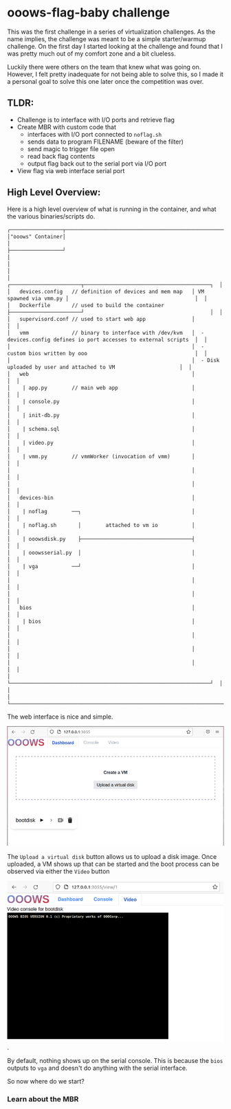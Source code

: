 # ooows-flag-baby challenge

This was the first challenge in a series of virtualization challenges. 
As the name implies, the challenge was meant to be a simple starter/warmup challenge. 
On the first day I started looking at the challenge and found that I was pretty much out of my comfort zone and a bit clueless.

Luckily there were others on the team that knew what was going on. 
However, I felt pretty inadequate for not being able to solve this, so I made it a personal goal to solve this one later once the competition was over.

## TLDR:
 - Challenge is to interface with I/O ports and retrieve flag  
- Create MBR with custom code that
  - interfaces with I/O port connected to `noflag.sh`
  - sends data to program FILENAME (beware of the filter)
  - send magic to trigger file open
  - read back flag contents
  - output flag back out to the serial port via I/O port
- View flag via web interface serial port

## High Level Overview:

Here is a high level overview of what is running in the container, and what the various binaries/scripts do. 
```
┌─────────────────┬──────────────────────────────────────────────────────────────────────────────────────────────────────────────┐
│"ooows" Container│                                                                                                              │
├─────────────────┘                                                                                                              │
│                                                                                                                                │
│                                                           ┌───────────────────────┬─────────────────────────────────────────┐  │
│   devices.config   // definition of devices and mem map   │ VM spawned via vmm.py │                                         │  │
│   Dockerfile       // used to build the container         ├───────────────────────┘                                         │  │
│   supervisord.conf // used to start web app               │                                                                 │  │
│   vmm              // binary to interface with /dev/kvm   │  - devices.config defines io port accesses to external scripts  │  │
│                                                           │  - custom bios written by ooo                                   │  │
│                                                           │  - Disk uploaded by user and attached to VM                     │  │
│   web                                                     │                                                                 │  │
│    | app.py        // main web app                        │                                                                 │  │
│    | console.py                                           │                                                                 │  │
│    | init-db.py                                           │                                                                 │  │
│    | schema.sql                                           │                                                                 │  │
│    | video.py                                             │                                                                 │  │
│    | vmm.py        // vmmWorker (invocation of vmm)       │                                                                 │  │
│                                                           │                                                                 │  │
│                                                           │                                                                 │  │
│   devices-bin                                             │                                                                 │  │
│    | noflag        ──┐                                    │                                                                 │  │
│    | noflag.sh       │        attached to vm io           │                                                                 │  │
│    | ooowsdisk.py    ├────────────────────────────────────┤                                                                 │  │
│    | ooowsserial.py  │                                    │                                                                 │  │
│    | vga           ──┘                                    │                                                                 │  │
│                                                           │                                                                 │  │
│                                                           │                                                                 │  │
│   bios                                                    │                                                                 │  │
│    | bios                                                 │                                                                 │  │
│                                                           │                                                                 │  │
│                                                           │                                                                 │  │
│                                                           │                                                                 │  │
│                                                           └─────────────────────────────────────────────────────────────────┘  │
│                                                                                                                                │
└────────────────────────────────────────────────────────────────────────────────────────────────────────────────────────────────┘
```

The web interface is nice and simple.

![WebInterface](./images/web_interface.png) 

The `Upload a virtual disk` button allows us to upload a disk image. 
Once uploaded, a VM shows up that can be started and the boot process can be observed via either the `Video` button

![VM Video](./images/web_video_buffer.png).

By default, nothing shows up on the serial console. This is because the `bios` outputs to `vga` and doesn't do anything with the serial interface.

So now where do we start?

### Learn about the MBR
